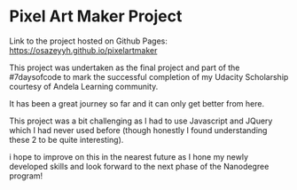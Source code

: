 # Pixel Art Maker Project

Link to the project hosted on Github Pages:  https://osazeyyh.github.io/pixelartmaker

This project was undertaken as the final project and part of the #7daysofcode to mark the successful completion of my Udacity Scholarship courtesy of Andela Learning community.

It has been a great journey so far and it can only get better from here. 

This project was a bit challenging as I had to use Javascript and JQuery which I had never used before (though honestly I found understanding these 2 to be quite interesting).

i hope to improve on this in the nearest future as I hone my newly developed skills and look forward to the next phase of the Nanodegree program!
